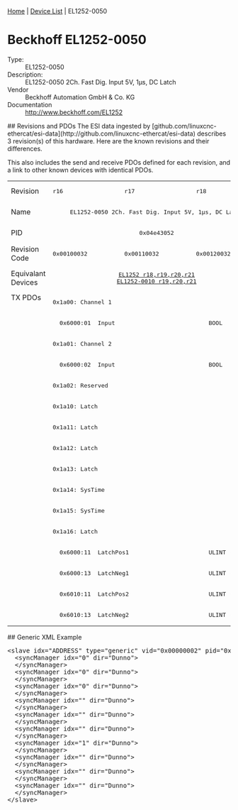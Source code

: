 <div class="nav"><a href="/esi-data">Home</a> | <a href="/esi-data/devices">Device List</a> | EL1252-0050</div>

#  Beckhoff EL1252-0050

<dl>
  <dt>Type:</dt><dd>EL1252-0050</dd>
  <dt>Description:</dt><dd>EL1252-0050 2Ch. Fast Dig. Input 5V, 1µs, DC Latch</dd>
  <dt>Vendor</dt><dd>Beckhoff Automation GmbH & Co. KG</dd>
  <dt>Documentation</dt><dd><a href="http://www.beckhoff.com/EL1252">http://www.beckhoff.com/EL1252</a></dd>
</dl>
## Revisions and PDOs
The ESI data ingested by [github.com/linuxcnc-ethercat/esi-data](http://github.com/linuxcnc-ethercat/esi-data) describes 3 revision(s) of this hardware.  Here are the known revisions and their differences.

This also includes the send and receive PDOs defined for each revision, and a link to other known devices with identical PDOs.

<table>
<tr >
<td class="first">Revision</td>
<td ><pre>r16</pre></td>
<td ><pre>r17</pre></td>
<td ><pre>r18</pre></td>
</tr>
<tr >
<td class="first">Name</td>
<td  colspan=3 align="center"><pre>EL1252-0050 2Ch. Fast Dig. Input 5V, 1µs, DC Latch</pre></td>
</tr>
<tr >
<td class="first">PID</td>
<td  colspan=3 align="center"><pre>0x04e43052</pre></td>
</tr>
<tr >
<td class="first">Revision Code</td>
<td ><pre>0x00100032</pre></td>
<td ><pre>0x00110032</pre></td>
<td ><pre>0x00120032</pre></td>
</tr>
<tr >
<td class="first">Equivalant Devices</td>
<td  colspan=3 align="center"><pre><a href="EL1252">EL1252 r18,r19,r20,r21</a><br/><a href="EL1252-0010">EL1252-0010 r19,r20,r21</a></pre></td>
</tr>
<tr class="txpdo pdosection">
<td class="first" rowspan=16 valign=top>TX PDOs</td>
<td colspan=3 align="left"><pre>0x1a00: Channel 1</pre></td>
<td></td>
</tr>
<tr class="txpdo">
<td  colspan=3 align="left"><pre>  0x6000:01  Input                           BOOL</pre></td>
</tr>
<tr class="txpdo pdosection">
<td  colspan=3 align="left"><pre>0x1a01: Channel 2</pre></td>
</tr>
<tr class="txpdo">
<td  colspan=3 align="left"><pre>  0x6000:02  Input                           BOOL</pre></td>
</tr>
<tr class="txpdo pdosection">
<td  colspan=3 align="left"><pre>0x1a02: Reserved</pre></td>
</tr>
<tr class="txpdo pdosection">
<td  colspan=3 align="left"><pre>0x1a10: Latch</pre></td>
</tr>
<tr class="txpdo pdosection">
<td  colspan=3 align="left"><pre>0x1a11: Latch</pre></td>
</tr>
<tr class="txpdo pdosection">
<td  colspan=3 align="left"><pre>0x1a12: Latch</pre></td>
</tr>
<tr class="txpdo pdosection">
<td  colspan=3 align="left"><pre>0x1a13: Latch</pre></td>
</tr>
<tr class="txpdo pdosection">
<td  colspan=3 align="left"><pre>0x1a14: SysTime</pre></td>
</tr>
<tr class="txpdo pdosection">
<td  colspan=3 align="left"><pre>0x1a15: SysTime</pre></td>
</tr>
<tr class="txpdo pdosection">
<td  colspan=3 align="left"><pre>0x1a16: Latch</pre></td>
</tr>
<tr class="txpdo">
<td  colspan=3 align="left"><pre>  0x6000:11  LatchPos1                       ULINT (64 bits)</pre></td>
</tr>
<tr class="txpdo">
<td  colspan=3 align="left"><pre>  0x6000:13  LatchNeg1                       ULINT (64 bits)</pre></td>
</tr>
<tr class="txpdo">
<td  colspan=3 align="left"><pre>  0x6010:11  LatchPos2                       ULINT (64 bits)</pre></td>
</tr>
<tr class="txpdo">
<td  colspan=3 align="left"><pre>  0x6010:13  LatchNeg2                       ULINT (64 bits)</pre></td>
</tr>
</table>
## Generic XML Example
<pre class="xml">
&lt;slave idx="ADDRESS" type="generic" vid="0x00000002" pid="0x04e43052" configPdos="true"&gt;
  &lt;syncManager idx="0" dir="Dunno"&gt;
  &lt;/syncManager&gt;
  &lt;syncManager idx="0" dir="Dunno"&gt;
  &lt;/syncManager&gt;
  &lt;syncManager idx="0" dir="Dunno"&gt;
  &lt;/syncManager&gt;
  &lt;syncManager idx="" dir="Dunno"&gt;
  &lt;/syncManager&gt;
  &lt;syncManager idx="" dir="Dunno"&gt;
  &lt;/syncManager&gt;
  &lt;syncManager idx="" dir="Dunno"&gt;
  &lt;/syncManager&gt;
  &lt;syncManager idx="1" dir="Dunno"&gt;
  &lt;/syncManager&gt;
  &lt;syncManager idx="" dir="Dunno"&gt;
  &lt;/syncManager&gt;
  &lt;syncManager idx="" dir="Dunno"&gt;
  &lt;/syncManager&gt;
  &lt;syncManager idx="" dir="Dunno"&gt;
  &lt;/syncManager&gt;
&lt;/slave&gt;
</pre>

